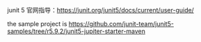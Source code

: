 junit 5 官网指导：https://junit.org/junit5/docs/current/user-guide/

the sample project is https://github.com/junit-team/junit5-samples/tree/r5.9.2/junit5-jupiter-starter-maven